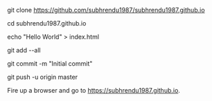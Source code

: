 git clone https://github.com/subhrendu1987/subhrendu1987.github.io

cd subhrendu1987.github.io

echo "Hello World" > index.html

git add --all

git commit -m "Initial commit"

git push -u origin master

Fire up a browser and go to https://subhrendu1987.github.io.

